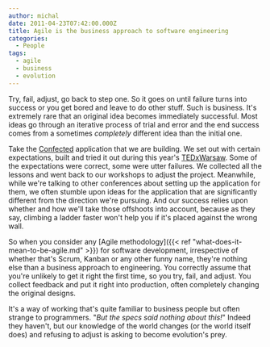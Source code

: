 ```yaml
---
author: michal
date: 2011-04-23T07:42:00.000Z
title: Agile is the business approach to software engineering
categories:
  - People
tags:
  - agile
  - business
  - evolution
---
```


Try, fail, adjust, go back to step one. So it goes on until failure turns into success or you get bored and leave to do other stuff. Such is business. It's extremely rare that an original idea becomes immediately successful. Most ideas go through an iterative process of trial and error and the end success comes from a sometimes _completely_ different idea than the initial one.

Take the [Confected](http://www.confected.com/) application that we are building. We set out with certain expectations, built and tried it out during this year's [TEDxWarsaw](http://tedxwarsaw.com/). Some of the expectations were correct, some were utter failures. We collected all the lessons and went back to our workshops to adjust the project. Meanwhile, while we're talking to other conferences about setting up the application for them, we often stumble upon ideas for the application that are significantly different from the direction we're pursuing. And our success relies upon whether and how we'll take those offshoots into account, because as they say, climbing a ladder faster won't help you if it's placed against the wrong wall.

So when you consider any [Agile methodology]({{< ref "what-does-it-mean-to-be-agile.md" >}}) for software development, irrespective of whether that's Scrum, Kanban or any other funny name, they're nothing else than a business approach to engineering. You correctly assume that you're unlikely to get it right the first time, so you try, fail, and adjust. You collect feedback and put it right into production, often completely changing the original designs.

It's a way of working that's quite familiar to business people but often strange to programmers. "_But the specs said nothing about this!_" Indeed they haven't, but our knowledge of the world changes (or the world itself does) and refusing to adjust is asking to become evolution's prey.
